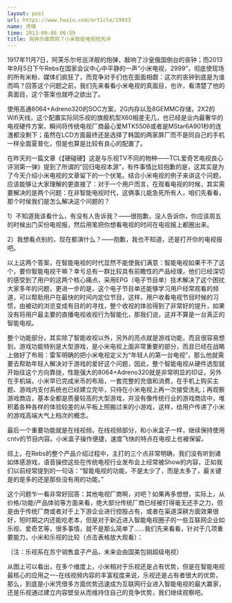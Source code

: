 ```yaml
---
layout: post
url: https://www.huxiu.com/article/19933
name: 虎嗅
time: 2013-09-06 06:59
title: 丧钟为谁而鸣？小米智能电视抢先评
---
```

1917年11月7日，阿芙乐尔号巡洋舰的炮弹，敲响了沙皇俄国倒台的丧钟；而2013年9月5日下午Rebs在国家会议中心中平静的一声“小米电视，2999”，彻底使现场的所有米粉、媒体们疯狂了，而竞争对手们也在面面相觑：这次的丧钟到底是为谁而鸣？回答这个问题之前，我们先来看看小米电视的真面目，也许，看清楚了他的真面目，这个答案也就呼之欲出了。

使用高通8064+Adreno320的SOC方案，2G内存以及8GEMMC存储，2X2的Wifi天线，这个配置实际同乐视的旗舰机型X60相差无几，也已经是业内最奢华的电视硬件方案，瞬间将传统电视厂商最心爱MTK5506或者是MStar6A901秒的连渣都没剩下；虽然在LCD方面最终还是选择了韩国的两家屏厂而不是同自己的手机一样全面夏普化，但是也算是比较有良心的配置了。

在昨天的一篇文章《【硬碰硬】这是与乐视TV不同的物种——TCL爱奇艺电视良心评测第一弹》提到了所谓的“回归电视本源”，有件事情比较抱歉的是，这其实是为了今天介绍小米电视的文章留下的一个伏笔。结合小米电视的例子来讲这个问题，应该能够让大家理解的更直接了：对于一个用户而言，在观看电视的时候，其实需要解决的是两个问题：在非智能电视时代，这俩事儿能急死所有人，咱们先看看，那个时侯我们是怎么解决这个问题的？

1）不知道我该看什么，有没有人告诉我？——很抱歉，没人告诉你，你应该周五的时候出门买份电视报，然后用笔把你想看电视的时间在电视报上都圈出来。

2）我想看点别的，现在都演什么？——抱歉，我也不知道，还是打开你的电视报吧。

以上这两个答案，在智能电视的时代显然不能使我们满意：智能电视如果干不了这个，要你智能电视干嘛？幸亏总有一群比较具有前瞻性的产品经理，他们已经深切的感受到了用户的这两个核心痛点，采用EPG（电子节目单）技术解决了这个困扰大家多年的问题，更进一步的是，这个电子节目单还能够学习用户经常观看的频道，可以帮助用户在最快的时间内定位节目，这样，用户收看电视节目时候的习惯，由被动的浏览变成有目的的寻找，整个收视的体验得到了非常好的提升，如果没有将用户最主要的直播电视收视行为智能化，那我们说，这并不算是一台真正的智能电视。

整个功能部分，其实除了智能收视以外，另外的亮点就是游戏功能，而且很容易想到，游戏功能特别是大型游戏，是小米电视上面非常重要的部分，而且已经在战略上做好了布局：雷军明确的把小米电视定义为“年轻人的第一台电视”，那么他就需要去帮助年轻人解决对于游戏的爱好这个问题，因此，整个智能电视从硬件选型就开始往这个方向靠拢，性能强大的8064+Adreno320就是非常明显的印证，另外在手机端，小米早已完成米币的布局，一套完整的充值和消费，在手机上购买主题、游戏内支付系统也已经建立完毕，只待在小米电视上再一次接受洗礼；再观察游戏商店，基本全都是质量较高的大型游戏，并没有像传统行业的游戏商店中，堆积着各种各样的体验较差的从平板上照搬过来的小游戏，这样，给用户传递了小米的游戏高端大气上档次的概念。

最后一个重要功能就是在线视频。在线视频部分，和小米盒子一样，继续保持使用cntv的节目内容。小米盒子操作便捷，速度飞快的特点在电视上也被保留。

综上，在Rebs的整个产品介绍过程中，主打的三个点非常明确，我们没有听到诸如体感游戏，语音操控这些在传统电视行业发布会上经常被Show的内容，正如我们以前经常提到的一句话：“智能电视的功能，不是太少了，而是太多了，最关键是的是多的还是那些没有用的功能。”

这个问题乍一看非常好回答：其他电视厂商啊，对吧？如果再多想想，实际上，从价格/功能/产品体验等方面来看，绝大部分传统厂商已经被打得毫无还手之力，但是由于传统厂商或者对于上下游企业进行控股占有，或者在渠道深耕方面效果很好，短时期之内还能吃老本，但是对于新近进入智能电视圈子的一些互联网企业如乐视、爱奇艺等，很多事情，就不是那么简单了……我们先来看看，针对于几项重要能力，小米和乐视的比较（点击表格放大观看）：

（注：乐视系在苏宁销售盒子产品，未来会由国美包销超级电视）

从图上可以看出，在多个维度上，小米相对于乐视还是占有优势，但是在智能电视最核心的应用之一-在线视频内容的丰富程度来说，乐视还是占有者很大的优势，那么，到底是小米凭借多方面优势迅速成为互联网行业进入智能电视的最大赢家，还是乐视通过建立内容壁垒从而维持住自己的竞争优势，我们继续观察吧。

